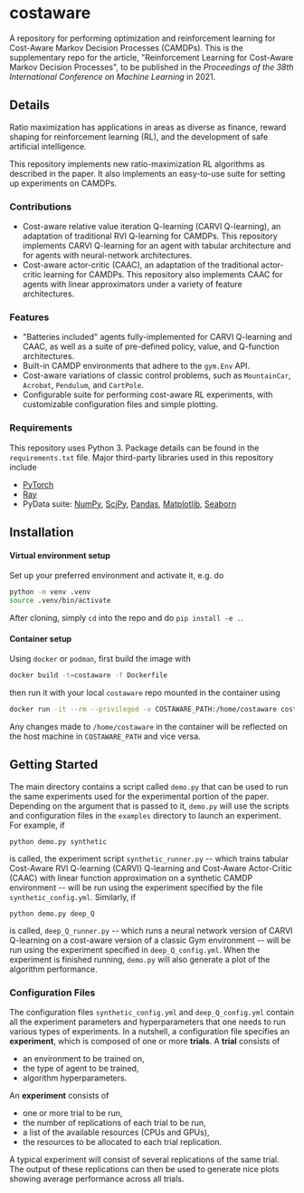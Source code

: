 # costaware

A repository for performing optimization and reinforcement learning for Cost-Aware Markov Decision Processes (CAMDPs). This is the supplementary repo for the article, "Reinforcement Learning for Cost-Aware Markov Decision Processes", to be published in the _Proceedings of the 38th International Conference on Machine Learning_ in 2021.

## Details

Ratio maximization has applications in areas as diverse as finance, reward shaping for reinforcement
learning (RL), and the development of safe artificial intelligence.

This repository implements new ratio-maximization RL algorithms as described in the paper. It also implements an easy-to-use suite for setting up experiments on CAMDPs.

### Contributions

* Cost-aware relative value iteration Q-learning (CARVI Q-learning), an adaptation of traditional RVI Q-learning for CAMDPs. This repository implements CARVI Q-learning for an agent with tabular architecture and for agents with neural-network architectures. 
* Cost-aware actor-critic (CAAC), an adaptation of the traditional actor-critic learning for CAMDPs. This repository also implements CAAC for agents with linear approximators under a variety of feature architectures.

### Features

* "Batteries included" agents fully-implemented for CARVI Q-learning and CAAC, as well as a suite of pre-defined policy, value, and Q-function architectures.
* Built-in CAMDP environments that adhere to the `gym.Env` API.
* Cost-aware variations of classic control problems, such as `MountainCar`, `Acrobat`, `Pendulum`, and `CartPole`.
* Configurable suite for performing cost-aware RL experiments, with customizable configuration files and  simple plotting.

### Requirements

This repository uses Python 3. Package details can be found in the `requirements.txt` file. Major third-party libraries used in this repository include  

* [PyTorch](https://pytorch.org/)
* [Ray](https://ray.io/)
* PyData suite: [NumPy](https://numpy.org/), [SciPy](https://www.scipy.org/), [Pandas](https://pandas.pydata.org/), [Matplotlib](https://matplotlib.org/), [Seaborn](https://seaborn.pydata.org/)

## Installation

#### Virtual environment setup

Set up your preferred environment and activate it, e.g. do
```bash
python -m venv .venv
source .venv/bin/activate
```
After cloning, simply `cd` into the repo and do `pip install -e .`.

#### Container setup

Using `docker` or `podman`, first build the image with

```bash
docker build -t=costaware -f Dockerfile
```

then run it with your local `costaware` repo mounted in the container using

```bash
docker run -it --rm --privileged -v COSTAWARE_PATH:/home/costaware costaware
```

Any changes made to `/home/costaware` in the container will be reflected
on the host machine in `COSTAWARE_PATH` and vice versa.

## Getting Started

The main directory contains a script called `demo.py` that can be used to run the same experiments used for the experimental portion of the paper. Depending on the argument that is passed to it, `demo.py` will use the scripts and configuration files in the `examples` directory to launch an experiment. For example, if

```python demo.py synthetic```

is called, the experiment script `synthetic_runner.py` -- which trains tabular Cost-Aware RVI Q-learning (CARVI) Q-learning and Cost-Aware Actor-Critic (CAAC) with linear function approximation on a synthetic CAMDP environment -- will be run using the experiment specified by the file `synthetic_config.yml`. Similarly, if

```python demo.py deep_Q```

is called, `deep_Q_runner.py` -- which runs a neural network version of CARVI Q-learning on a cost-aware version of a classic Gym environment -- will be run using the experiment specified in `deep_Q_config.yml`. When the experiment is finished running, `demo.py` will also generate a plot of the algorithm performance.

### Configuration Files

The configuration files `synthetic_config.yml` and `deep_Q_config.yml` contain all the experiment parameters and hyperparameters that one needs to run various types of experiments. In a nutshell, a configuration file specifies an **experiment**, which is composed of one or more **trials**. A **trial** consists of
* an environment to be trained on,
* the type of agent to be trained,
* algorithm hyperparameters.

An **experiment** consists of
* one or more trial to be run,
* the number of replications of each trial to be run,
* a list of the available resources (CPUs and GPUs),
* the resources to be allocated to each trial replication.

A typical experiment will consist of several replications of the same trial. The output of these replications can then be used to generate nice plots showing average performance across all trials.

